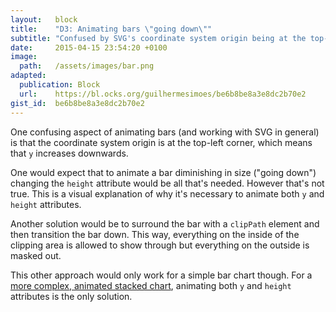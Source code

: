 ```yaml
---
layout:   block
title:    "D3: Animating bars \"going down\""
subtitle: "Confused by SVG's coordinate system origin being at the top-left corner?"
date:     2015-04-15 23:54:20 +0100
image:
  path:   /assets/images/bar.png
adapted:
  publication: Block
  url:    https://bl.ocks.org/guilhermesimoes/be6b8be8a3e8dc2b70e2
gist_id:  be6b8be8a3e8dc2b70e2
---
```

One confusing aspect of animating bars (and working with SVG in general) is that the coordinate system origin is at the top-left corner, which means that `y` increases downwards.

One would expect that to animate a bar diminishing in size ("going down") changing the `height` attribute would be all that's needed. However that's not true. This is a visual explanation of why it's necessary to animate both `y` and `height` attributes.

Another solution would be to surround the bar with a `clipPath` element and then transition the bar down. This way, everything on the inside of the clipping area is allowed to show through but everything on the outside is masked out.

This other approach would only work for a simple bar chart though. For a [more complex, animated stacked chart][1], animating both `y` and `height` attributes is the only solution.

[1]: https://bl.ocks.org/guilhermesimoes/8913c15adf7dd2cab53a
